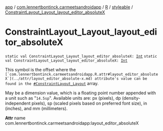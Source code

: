 [app](../../../index.md) / [com.lennertbontinck.carmeetsandroidapp](../../index.md) / [R](../index.md) / [styleable](index.md) / [ConstraintLayout_Layout_layout_editor_absoluteX](./-constraint-layout_-layout_layout_editor_absolute-x.md)

# ConstraintLayout_Layout_layout_editor_absoluteX

`static val ConstraintLayout_Layout_layout_editor_absoluteX: `[`Int`](https://kotlinlang.org/api/latest/jvm/stdlib/kotlin/-int/index.html)
`static val ConstraintLayout_Layout_layout_editor_absoluteX: `[`Int`](https://kotlinlang.org/api/latest/jvm/stdlib/kotlin/-int/index.html)

This symbol is the offset where the ``[`com.lennertbontinck.carmeetsandroidapp.R.attr#layout_editor_absoluteX`](../attr/layout_editor_absolute-x.md) attribute's value can be found in the ``[`#ConstraintLayout_Layout`](-constraint-layout_-layout.md) array.

May be a dimension value, which is a floating point number appended with a unit such as "`14.5sp`". Available units are: px (pixels), dp (density-independent pixels), sp (scaled pixels based on preferred font size), in (inches), and mm (millimeters).

**Attr**
name com.lennertbontinck.carmeetsandroidapp:layout_editor_absoluteX

